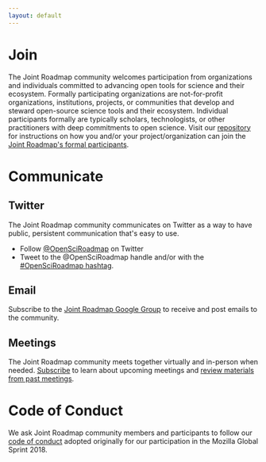 ```yaml
---
layout: default
---
```


# Join
The Joint Roadmap community welcomes participation from organizations and individuals committed to advancing open tools for science and their ecosystem. Formally participating organizations are not-for-profit organizations, institutions, projects, or communities that develop and steward open-source science tools and their ecosystem. Individual participants formally are typically scholars, technologists, or other practitioners with deep commitments to open science. Visit our [repository](https://github.com/OpenScienceRoadmap/jrost) for instructions on how you and/or your project/organization can join the [Joint Roadmap's formal participants](participants).

# Communicate

## Twitter
The Joint Roadmap community communicates on Twitter as a way to have public, persistent communication that's easy to use.
* Follow [@OpenSciRoadmap](https://twitter.com/OpenSciRoadmap) on Twitter
* Tweet to the @OpenSciRoadmap handle and/or with the [#OpenSciRoadmap hashtag](https://twitter.com/search?f=tweets&vertical=default&q=%23OpenSciRoadmap&src=typd).

## Email
Subscribe to the [Joint Roadmap Google Group](https://groups.google.com/forum/#!forum/jrost) to receive and post emails to the community.

## Meetings
The Joint Roadmap community meets together virtually and in-person when needed. [Subscribe](https://groups.google.com/forum/#!forum/jrost) to learn about upcoming meetings and [review materials from past meetings](meetings).

<!-- also update in contribute.md -->
# Code of Conduct
We ask Joint Roadmap community members and participants to follow our <a href="https://github.com/OpenScienceRoadmap/mozilla-sprint-2018/blob/master/CODE_OF_CONDUCT.md">code of conduct</a> adopted originally for our participation in the Mozilla Global Sprint 2018.
